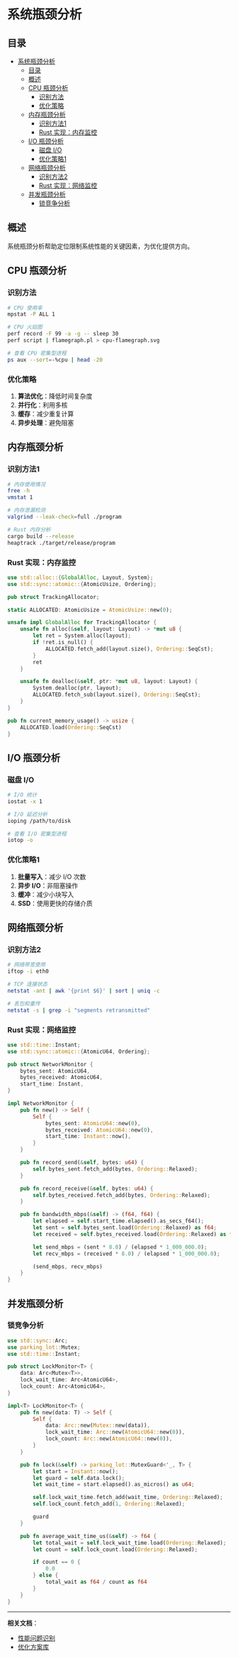 # 系统瓶颈分析

## 目录

- [系统瓶颈分析](#系统瓶颈分析)
  - [目录](#目录)
  - [概述](#概述)
  - [CPU 瓶颈分析](#cpu-瓶颈分析)
    - [识别方法](#识别方法)
    - [优化策略](#优化策略)
  - [内存瓶颈分析](#内存瓶颈分析)
    - [识别方法1](#识别方法1)
    - [Rust 实现：内存监控](#rust-实现内存监控)
  - [I/O 瓶颈分析](#io-瓶颈分析)
    - [磁盘 I/O](#磁盘-io)
    - [优化策略1](#优化策略1)
  - [网络瓶颈分析](#网络瓶颈分析)
    - [识别方法2](#识别方法2)
    - [Rust 实现：网络监控](#rust-实现网络监控)
  - [并发瓶颈分析](#并发瓶颈分析)
    - [锁竞争分析](#锁竞争分析)

## 概述

系统瓶颈分析帮助定位限制系统性能的关键因素，为优化提供方向。

## CPU 瓶颈分析

### 识别方法

```bash
# CPU 使用率
mpstat -P ALL 1

# CPU 火焰图
perf record -F 99 -a -g -- sleep 30
perf script | flamegraph.pl > cpu-flamegraph.svg

# 查看 CPU 密集型进程
ps aux --sort=-%cpu | head -20
```

### 优化策略

1. **算法优化**：降低时间复杂度
2. **并行化**：利用多核
3. **缓存**：减少重复计算
4. **异步处理**：避免阻塞

## 内存瓶颈分析

### 识别方法1

```bash
# 内存使用情况
free -h
vmstat 1

# 内存泄漏检测
valgrind --leak-check=full ./program

# Rust 内存分析
cargo build --release
heaptrack ./target/release/program
```

### Rust 实现：内存监控

```rust
use std::alloc::{GlobalAlloc, Layout, System};
use std::sync::atomic::{AtomicUsize, Ordering};

pub struct TrackingAllocator;

static ALLOCATED: AtomicUsize = AtomicUsize::new(0);

unsafe impl GlobalAlloc for TrackingAllocator {
    unsafe fn alloc(&self, layout: Layout) -> *mut u8 {
        let ret = System.alloc(layout);
        if !ret.is_null() {
            ALLOCATED.fetch_add(layout.size(), Ordering::SeqCst);
        }
        ret
    }

    unsafe fn dealloc(&self, ptr: *mut u8, layout: Layout) {
        System.dealloc(ptr, layout);
        ALLOCATED.fetch_sub(layout.size(), Ordering::SeqCst);
    }
}

pub fn current_memory_usage() -> usize {
    ALLOCATED.load(Ordering::SeqCst)
}
```

## I/O 瓶颈分析

### 磁盘 I/O

```bash
# I/O 统计
iostat -x 1

# I/O 延迟分析
ioping /path/to/disk

# 查看 I/O 密集型进程
iotop -o
```

### 优化策略1

1. **批量写入**：减少 I/O 次数
2. **异步 I/O**：非阻塞操作
3. **缓冲**：减少小块写入
4. **SSD**：使用更快的存储介质

## 网络瓶颈分析

### 识别方法2

```bash
# 网络带宽使用
iftop -i eth0

# TCP 连接状态
netstat -ant | awk '{print $6}' | sort | uniq -c

# 丢包和重传
netstat -s | grep -i "segments retransmitted"
```

### Rust 实现：网络监控

```rust
use std::time::Instant;
use std::sync::atomic::{AtomicU64, Ordering};

pub struct NetworkMonitor {
    bytes_sent: AtomicU64,
    bytes_received: AtomicU64,
    start_time: Instant,
}

impl NetworkMonitor {
    pub fn new() -> Self {
        Self {
            bytes_sent: AtomicU64::new(0),
            bytes_received: AtomicU64::new(0),
            start_time: Instant::now(),
        }
    }

    pub fn record_send(&self, bytes: u64) {
        self.bytes_sent.fetch_add(bytes, Ordering::Relaxed);
    }

    pub fn record_receive(&self, bytes: u64) {
        self.bytes_received.fetch_add(bytes, Ordering::Relaxed);
    }

    pub fn bandwidth_mbps(&self) -> (f64, f64) {
        let elapsed = self.start_time.elapsed().as_secs_f64();
        let sent = self.bytes_sent.load(Ordering::Relaxed) as f64;
        let received = self.bytes_received.load(Ordering::Relaxed) as f64;

        let send_mbps = (sent * 8.0) / (elapsed * 1_000_000.0);
        let recv_mbps = (received * 8.0) / (elapsed * 1_000_000.0);

        (send_mbps, recv_mbps)
    }
}
```

## 并发瓶颈分析

### 锁竞争分析

```rust
use std::sync::Arc;
use parking_lot::Mutex;
use std::time::Instant;

pub struct LockMonitor<T> {
    data: Arc<Mutex<T>>,
    lock_wait_time: Arc<AtomicU64>,
    lock_count: Arc<AtomicU64>,
}

impl<T> LockMonitor<T> {
    pub fn new(data: T) -> Self {
        Self {
            data: Arc::new(Mutex::new(data)),
            lock_wait_time: Arc::new(AtomicU64::new(0)),
            lock_count: Arc::new(AtomicU64::new(0)),
        }
    }

    pub fn lock(&self) -> parking_lot::MutexGuard<'_, T> {
        let start = Instant::now();
        let guard = self.data.lock();
        let wait_time = start.elapsed().as_micros() as u64;

        self.lock_wait_time.fetch_add(wait_time, Ordering::Relaxed);
        self.lock_count.fetch_add(1, Ordering::Relaxed);

        guard
    }

    pub fn average_wait_time_us(&self) -> f64 {
        let total_wait = self.lock_wait_time.load(Ordering::Relaxed);
        let count = self.lock_count.load(Ordering::Relaxed);

        if count == 0 {
            0.0
        } else {
            total_wait as f64 / count as f64
        }
    }
}
```

---

**相关文档**：

- [性能问题识别](./性能问题识别.md)
- [优化方案库](./优化方案库.md)
